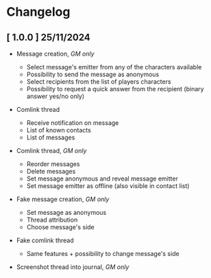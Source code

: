# Changelog

## [ 1.0.0 ] 25/11/2024
* Message creation, _GM only_
    * Select message's emitter from any of the characters available
    * Possibility to send the message as anonymous
    * Select recipients from the list of players characters
    * Possibility to request a quick answer from the recipient (binary answer yes/no only)

* Comlink thread
    * Receive notification on message
    * List of known contacts
    * List of messages
* Comlink thread, _GM only_
    * Reorder messages
    * Delete messages
    * Set message anonymous and reveal message emitter
    * Set message emitter as offline (also visible in contact list)

* Fake message creation, _GM only_
    * Set message as anonymous
    * Thread attribution
    * Choose message's side

* Fake comlink thread
    * Same features + possibility to change message's side

* Screenshot thread into journal, _GM only_
